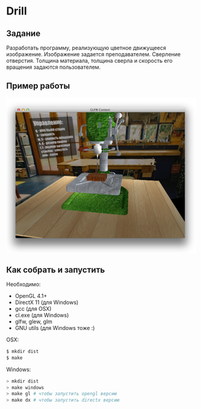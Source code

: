 Drill
=====

Задание
-------

Разработать программу, реализующую цветное движущееся изображение.
Изображение задается преподавателем.
Сверление отверстия. Толщина материала, толщина сверла и скорость его вращения задаются пользователем.

Пример работы
-------------

![alt tag](https://github.com/kosmaks/drill/blob/master/screenshot.png?raw=true)

Как собрать и запустить
-----------------------

Необходимо: 
* OpenGL 4.1+
* DirectX 11 (для Windows)
* gcc (для OSX)
* cl.exe (для Windows)
* glfw, glew, glm
* GNU utils (для Windows тоже :)

OSX:

```bash
$ mkdir dist
$ make
```

Windows:

```bash
> mkdir dist
> make windows
> make gl # чтобы запустить opengl версию
> make dx # чтобы запустить directx версию
```
